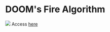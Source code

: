 # DOOM's Fire Algorithm

<img src="/fire.gif">
Access <a href="https://artur-ryder.github.io/fire-algorithm/">here</a>
